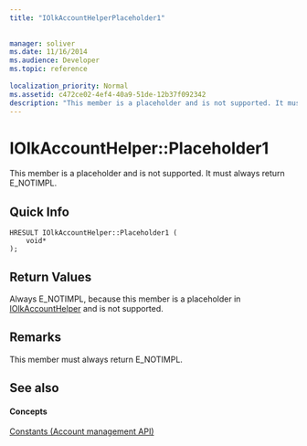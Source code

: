 ```yaml
---
title: "IOlkAccountHelperPlaceholder1"
 
 
manager: soliver
ms.date: 11/16/2014
ms.audience: Developer
ms.topic: reference
 
localization_priority: Normal
ms.assetid: c472ce02-4ef4-40a9-51de-12b37f092342
description: "This member is a placeholder and is not supported. It must always return E_NOTIMPL."
---
```


# IOlkAccountHelper::Placeholder1

This member is a placeholder and is not supported. It must always return E_NOTIMPL.
  
## Quick Info

```
HRESULT IOlkAccountHelper::Placeholder1 (  
    void* 
);
```

## Return Values

Always E_NOTIMPL, because this member is a placeholder in [IOlkAccountHelper](iolkaccounthelper.md) and is not supported. 
  
## Remarks

This member must always return E_NOTIMPL.
  
## See also

#### Concepts

[Constants (Account management API)](constants-account-management-api.md)

